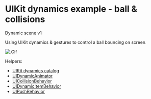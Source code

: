UIKit dynamics example - ball & collisions
==========================

Dynamic scene v1

Using UIKit dynamics & gestures to control a ball bouncing on screen.

![.Gif](http://i.imgur.com/VbjFNoL.gif)

Helpers: 
* [UIKit dynamics catalog](https://developer.apple.com/library/ios/samplecode/DynamicsCatalog/Introduction/Intro.html)
* [UIDynamicAnimator](https://developer.apple.com/library/ios/documentation/UIKit/Reference/UIDynamicAnimator_Class/Reference/Reference.html)
* [UICollisionBehavior](https://developer.apple.com/library/ios/documentation/UIKit/Reference/UICollisionBehavior_Class/Reference/Reference.html)
* [UIDynamicItemBehavior](https://developer.apple.com/library/ios/documentation/UIKit/Reference/UIDynamicItemBehavior_Class/Reference/Reference.html)
* [UIPushBehavior](https://developer.apple.com/library/ios/documentation/UIKit/Reference/UIPushBehavior_Class/Reference/Reference.html)
